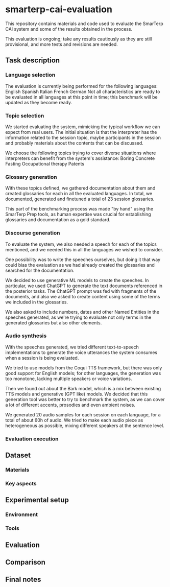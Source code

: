# smarterp-cai-evaluation

This repository contains materials and code used to evaluate the SmarTerp CAI system and some of the results obtained in the process.

This evaluation is ongoing; take any results cautiously as they are still provisional, and more tests and revisions are needed. 


## Task description
### Language selection
The evaluation is currently being performed for the following languages:
English
Spanish
Italian
French
German
Not all characteristics are ready to be evaluated in all languages at this point in time; this benchmark will be updated as they become ready.

### Topic selection
We started evaluating the system, mimicking the typical workflow we can expect from real users. The initial situation is that the interpreter has the information related to the session topic, maybe participants in the session and probably materials about the contents that can be discussed.

We choose the following topics trying to cover diverse situations where interpreters can benefit from the system's assistance:
Boring
Concrete
Fasting
Occupational therapy
Patents


### Glossary generation
With these topics defined, we gathered documentation about them and created glossaries for each in all the evaluated languages. In total, we documented, generated and finetuned a total of 23 session glossaries. 

This part of the benchmarking process was made "by hand" using the SmarTerp Prep tools, as human expertise was crucial for establishing glossaries and documentation as a gold standard.

### Discourse generation
To evaluate the system, we also needed a speech for each of the topics mentioned, and we needed this in all the languages we wished to consider. 

One possibility was to write the speeches ourselves, but doing it that way could bias the evaluation as we had already created the glossaries and searched for the documentation.

We decided to use generative ML models to create the speeches. In particular, we used ChatGPT to generate the text documents referenced in the posterior tasks. The ChatGPT prompt was fed with fragments of the documents, and also we asked to create content using some of the terms we included in the glossaries. 

We also asked to include numbers, dates and other Named Entities in the speeches generated, as we're trying to evaluate not only terms in the generated glossaries but also other elements.

### Audio synthesis
With the speeches generated, we tried different text-to-speech implementations to generate the voice utterances the system consumes when a session is being evaluated.

We tried to use models from the Coqui TTS framework, but there was only good support for English models; for other languages, the generation was too monotone, lacking multiple speakers or voice variations.

Then we found out about the Bark model, which is a mix between existing TTS models and generative (GPT like) models. We decided that this generation tool was better to try to benchmark the system, as we can cover a lot of different accents, prosodies and even ambient noises. 

We generated 20 audio samples for each session on each language, for a total of about 60h of audio. We tried to make each audio piece as heterogeneous as possible, mixing different speakers at the sentence level.

### Evaluation execution


## Dataset
### Materials
### Key aspects

## Experimental setup
### Environment
### Tools

## Evaluation


## Comparison

## Final notes
